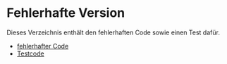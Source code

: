 # Fehlerhafte Version

Dieses Verzeichnis enthält den fehlerhaften Code sowie einen Test dafür.

* [fehlerhafter Code](printsum.go)
* [Testcode](printsum_test.go)
